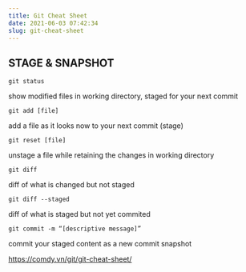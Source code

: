 ```yaml
---
title: Git Cheat Sheet
date: 2021-06-03 07:42:34
slug: git-cheat-sheet
---
```


## STAGE & SNAPSHOT
`git status`

show modified files in working directory, staged for your next commit

`git add [file]`

add a file as it looks now to your next commit (stage)

`git reset [file]`

unstage a file while retaining the changes in working directory

`git diff`

diff of what is changed but not staged

`git diff --staged`

diff of what is staged but not yet commited

`git commit -m “[descriptive message]”`

commit your staged content as a new commit snapshot

https://comdy.vn/git/git-cheat-sheet/